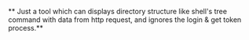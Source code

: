 ** Just a tool which can displays directory structure like shell's tree command with data from http request, and ignores the login & get token process.**
